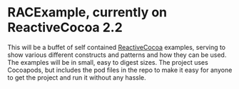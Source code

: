 RACExample, currently on ReactiveCocoa 2.2
==========
This will be a buffet of self contained [ReactiveCocoa](https://github.com/ReactiveCocoa/ReactiveCocoa) examples, serving to show various different constructs and patterns and how they can be used. The examples will be in small, easy to digest sizes. The project uses Cocoapods, but includes the pod files in the repo to make it easy for anyone to get the project and run it without any hassle.


